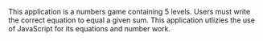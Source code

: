 This application is a numbers game containing 5 levels. Users must write the correct equation to equal a given sum. This application utlizies the use of JavaScript for its equations and number work.
